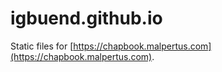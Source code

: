 # igbuend.github.io

Static files for [https://chapbook.malpertus.com](https://chapbook.malpertus.com). 
